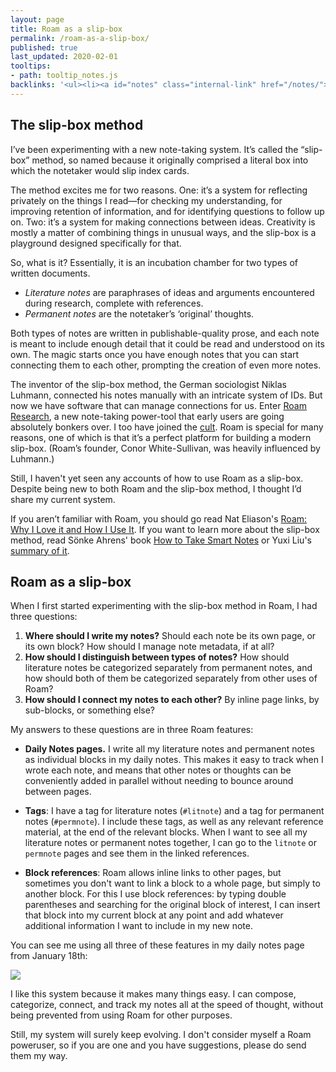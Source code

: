 ```yaml
---
layout: page
title: Roam as a slip-box
permalink: /roam-as-a-slip-box/
published: true
last_updated: 2020-02-01
tooltips: 
- path: tooltip_notes.js
backlinks: '<ul><li><a id="notes" class="internal-link" href="/notes/">Notes</a></li></ul>'
---
```


## The slip-box method

I’ve been experimenting with a new note-taking system. It’s called the “slip-box” method, so named because it originally comprised a literal box into which the notetaker would slip index cards.

The method excites me for two reasons. One: it’s a system for reflecting privately on the things I read—for checking my understanding, for improving retention of information, and for identifying questions to follow up on. Two: it’s a system for making connections between ideas. Creativity is mostly a matter of combining things in unusual ways, and the slip-box is a playground designed specifically for that.

So, what is it? Essentially, it is an incubation chamber for two types of written documents. 

* *Literature notes* are paraphrases of ideas and arguments encountered during research, complete with references.
* *Permanent notes* are the notetaker’s ‘original’ thoughts. 

Both types of notes are written in publishable-quality prose, and each note is meant to include enough detail that it could be read and understood on its own. The magic starts once you have enough notes that you can start connecting them to each other, prompting the creation of even more notes.

The inventor of the slip-box method, the German sociologist Niklas Luhmann, connected his notes manually with an intricate system of IDs. But now we have software that can manage connections for us. Enter [Roam Research](https://roamresearch.com/), a new note-taking power-tool that early users are going absolutely bonkers over. I too have joined the [cult](https://twitter.com/search?q=%23roamcult). Roam is special for many reasons, one of which is that it’s a perfect platform for building a modern slip-box. (Roam’s founder, Conor White-Sullivan, was heavily influenced by Luhmann.)

Still, I haven't yet seen any accounts of how to use Roam as a slip-box. Despite being new to both Roam and the slip-box method, I thought I’d share my current system.

If you aren’t familiar with Roam, you should go read Nat Eliason's [Roam: Why I Love it and How I Use It](https://www.nateliason.com/blog/roam). If you want to learn more about the slip-box method, read Sönke Ahrens' book [How to Take Smart Notes](https://www.goodreads.com/book/show/34507927-how-to-take-smart-notes) or Yuxi Liu's [summary of it](https://www.lesswrong.com/posts/T382CLwAjsy3fmecf/how-to-take-smart-notes-ahrens-2017).

## Roam as a slip-box

When I first started experimenting with the slip-box method in Roam, I had three questions:

1. **Where should I write my notes?** Should each note be its own page, or its own block? How should I manage note metadata, if at all?
2. **How should I distinguish between types of notes?** How should literature notes be categorized separately from permanent notes, and how should both of them be categorized separately from other uses of Roam?
3. **How should I connect my notes to each other?** By inline page links, by sub-blocks, or something else?

My answers to these questions are in three Roam features:

* **Daily Notes pages.** I write all my literature notes and permanent notes as individual blocks in my daily notes. This makes it easy to track when I wrote each note, and means that other notes or thoughts can be conveniently added in parallel without needing to bounce around between pages.

* **Tags**: I have a tag for literature notes (`#litnote`) and a tag for permanent notes (`#permnote`). I include these tags, as well as any relevant reference material, at the end of the relevant blocks. When I want to see all my literature notes or permanent notes together, I can go to the `litnote` or `permnote` pages and see them in the linked references.

* **Block references**: Roam allows inline links to other pages, but sometimes you don't want to link a block to a whole page, but simply to another block. For this I use block references: by typing double parentheses and searching for the original block of interest, I can insert that block into my current block at any point and add whatever additional information I want to include in my new note.

You can see me using all three of these features in my daily notes page from January 18th:

![](/assets/img/roam_slipbox/roam_daily_note.png)

I like this system because it makes many things easy. I can compose, categorize, connect, and track my notes all at the speed of thought, without being prevented from using Roam for other purposes.

Still, my system will surely keep evolving. I don't consider myself a Roam poweruser, so if you are one and you have suggestions, please do send them my way.